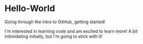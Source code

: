 # Hello-World
Going through the intro to GitHub, getting started!

I'm interested in learning code and am excited to learn more! A bit intimidating initially, but i'm going to stick with it!
